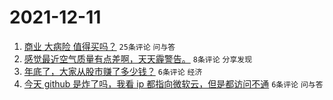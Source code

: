 # 2021-12-11

1. [商业 大病险 值得买吗？](https://www.v2ex.com/t/821461) `25条评论` `问与答`
1. [感觉最近空气质量有点差啊，天天霾警告。](https://www.v2ex.com/t/821472) `8条评论` `分享发现`
1. [年底了，大家从股市赚了多少钱？](https://www.v2ex.com/t/821483) `6条评论` `经济`
1. [今天 github 是炸了吗，我看 ip 都指向微软云，但是都访问不通](https://www.v2ex.com/t/821463) `6条评论` `问与答`
